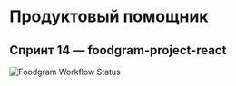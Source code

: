 # Продуктовый помощник
## Спринт 14 — foodgram-project-react

![Foodgram Workflow Status](https://github.com/anthonyhol/foodgram-project-react/actions/workflows/fg_workflow.yml/badge.svg?branch=master&event=push)

